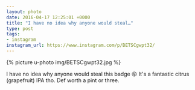 ```yaml
---
layout: photo
date: 2016-04-17 12:25:01 +0000
title: "I have no idea why anyone would steal…"
type: post
tags:
- instagram
instagram_url: https://www.instagram.com/p/BETSCgwpt32/
---
```


{% picture u-photo img/BETSCgwpt32.jpg %}

I have no idea why anyone would steal this badge 😜 It's a fantastic citrus (grapefruit) IPA tho. Def worth a pint or three.
